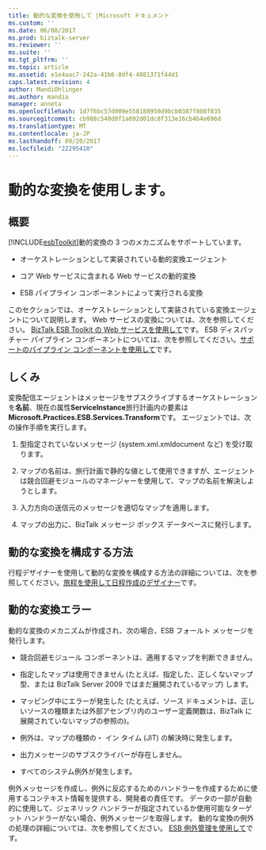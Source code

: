 ```yaml
---
title: 動的な変換を使用して |Microsoft ドキュメント
ms.custom: ''
ms.date: 06/08/2017
ms.prod: biztalk-server
ms.reviewer: ''
ms.suite: ''
ms.tgt_pltfrm: ''
ms.topic: article
ms.assetid: e1e4aac7-242a-41b6-8df4-4881371f44d1
caps.latest.revision: 4
author: MandiOhlinger
ms.author: mandia
manager: anneta
ms.openlocfilehash: 1d7f6bc57d009e558188950d9bcb0387f808f835
ms.sourcegitcommit: cb908c540d8f1a692d01dc8f313e16cb4b4e696d
ms.translationtype: MT
ms.contentlocale: ja-JP
ms.lasthandoff: 09/20/2017
ms.locfileid: "22295410"
---
```

# <a name="using-dynamic-transformation"></a>動的な変換を使用します。
## <a name="overview"></a>概要  
 [!INCLUDE[esbToolkit](../includes/esbtoolkit-md.md)]動的変換の 3 つのメカニズムをサポートしています。  
  
-   オーケストレーションとして実装されている動的変換エージェント  
  
-   コア Web サービスに含まれる Web サービスの動的変換  
  
-   ESB パイプライン コンポーネントによって実行される変換  
  
 このセクションでは、オーケストレーションとして実装されている変換エージェントについて説明します。 Web サービスの変換については、次を参照してください。 [BizTalk ESB Toolkit の Web サービスを使用して](../esb-toolkit/using-the-biztalk-esb-toolkit-web-services.md)です。 ESB ディスパッチャー パイプライン コンポーネントについては、次を参照してください。[サポートのパイプライン コンポーネントを使用して](../esb-toolkit/using-the-pipeline-support-components.md)です。  
  
## <a name="how-it-works"></a>しくみ  
 変換配信エージェントはメッセージをサブスクライブするオーケストレーションを**名前**、現在の属性**ServiceInstance**旅行計画内の要素は**Microsoft.Practices.ESB.Services.Transform**です。 エージェントでは、次の操作手順を実行します。  
  
1.  型指定されていないメッセージ (system.xml.xmldocument など) を受け取ります。  
  
2.  マップの名前は、旅行計画で静的な値として使用できますが、エージェントは競合回避モジュールのマネージャーを使用して、マップの名前を解決しようとします。  
  
3.  入力方向の送信元のメッセージを適切なマップを適用します。  
  
4.  マップの出力に、BizTalk メッセージ ボックス データベースに発行します。  
  
## <a name="how-to-configure-dynamic-transformation"></a>動的な変換を構成する方法  
 行程デザイナーを使用して動的な変換を構成する方法の詳細については、次を参照してください。[旅程を使用して日程作成のデザイナー](../esb-toolkit/creating-itineraries-using-itinerary-designer.md)です。  
  
## <a name="dynamic-transformation-errors"></a>動的な変換エラー  
 動的な変換のメカニズムが作成され、次の場合、ESB フォールト メッセージを発行します。  
  
-   競合回避モジュール コンポーネントは、適用するマップを判断できません。  
  
-   指定したマップは使用できません (たとえば、指定した、正しくないマップ型、または BizTalk Server 2009 ではまだ展開されているマップ) します。  
  
-   マッピング中にエラーが発生した (たとえば、ソース ドキュメントは、正しいソースの種類または外部アセンブリ内のユーザー定義関数は、BizTalk に展開されていないマップの参照の)。  
  
-   例外は、マップの種類の・ イン タイム (JIT) の解決時に発生します。  
  
-   出力メッセージのサブスクライバーが存在しません。  
  
-   すべてのシステム例外が発生します。  
  
 例外メッセージを作成し、例外に反応するためのハンドラーを作成するために使用するコンテキスト情報を提供する、開発者の責任です。 データの一部が自動的に使用して、ジェネリック ハンドラーが指定されているか使用可能なターゲット ハンドラーがない場合、例外メッセージを取得します。 動的な変換の例外の処理の詳細については、次を参照してください。 [ESB 例外管理を使用して](../esb-toolkit/using-esb-exception-management.md)です。